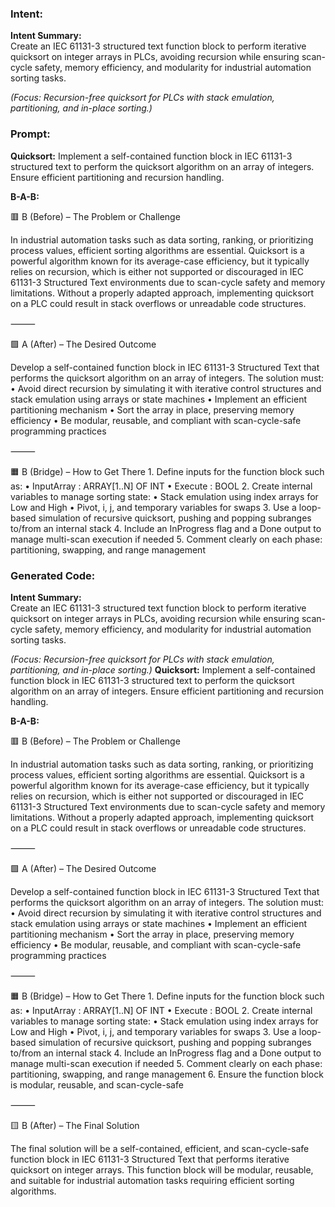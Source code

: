 ### Intent:
**Intent Summary:**  
Create an IEC 61131-3 structured text function block to perform iterative quicksort on integer arrays in PLCs, avoiding recursion while ensuring scan-cycle safety, memory efficiency, and modularity for industrial automation sorting tasks.  

*(Focus: Recursion-free quicksort for PLCs with stack emulation, partitioning, and in-place sorting.)*

### Prompt:
**Quicksort:**
Implement a self-contained function block in IEC 61131-3 structured text to perform the quicksort algorithm on an array of integers. Ensure efficient partitioning and recursion handling.

**B-A-B:**

🟥 B (Before) – The Problem or Challenge

In industrial automation tasks such as data sorting, ranking, or prioritizing process values, efficient sorting algorithms are essential. Quicksort is a powerful algorithm known for its average-case efficiency, but it typically relies on recursion, which is either not supported or discouraged in IEC 61131-3 Structured Text environments due to scan-cycle safety and memory limitations. Without a properly adapted approach, implementing quicksort on a PLC could result in stack overflows or unreadable code structures.

⸻

🟩 A (After) – The Desired Outcome

Develop a self-contained function block in IEC 61131-3 Structured Text that performs the quicksort algorithm on an array of integers. The solution must:
	•	Avoid direct recursion by simulating it with iterative control structures and stack emulation using arrays or state machines
	•	Implement an efficient partitioning mechanism
	•	Sort the array in place, preserving memory efficiency
	•	Be modular, reusable, and compliant with scan-cycle-safe programming practices

⸻

🟧 B (Bridge) – How to Get There
	1.	Define inputs for the function block such as:
	•	InputArray : ARRAY[1..N] OF INT
	•	Execute : BOOL
	2.	Create internal variables to manage sorting state:
	•	Stack emulation using index arrays for Low and High
	•	Pivot, i, j, and temporary variables for swaps
	3.	Use a loop-based simulation of recursive quicksort, pushing and popping subranges to/from an internal stack
	4.	Include an InProgress flag and a Done output to manage multi-scan execution if needed
	5.	Comment clearly on each phase: partitioning, swapping, and range management

### Generated Code:
**Intent Summary:**  
Create an IEC 61131-3 structured text function block to perform iterative quicksort on integer arrays in PLCs, avoiding recursion while ensuring scan-cycle safety, memory efficiency, and modularity for industrial automation sorting tasks.  

*(Focus: Recursion-free quicksort for PLCs with stack emulation, partitioning, and in-place sorting.)*
**Quicksort:**
Implement a self-contained function block in IEC 61131-3 structured text to perform the quicksort algorithm on an array of integers. Ensure efficient partitioning and recursion handling.

**B-A-B:**

🟥 B (Before) – The Problem or Challenge

In industrial automation tasks such as data sorting, ranking, or prioritizing process values, efficient sorting algorithms are essential. Quicksort is a powerful algorithm known for its average-case efficiency, but it typically relies on recursion, which is either not supported or discouraged in IEC 61131-3 Structured Text environments due to scan-cycle safety and memory limitations. Without a properly adapted approach, implementing quicksort on a PLC could result in stack overflows or unreadable code structures.

⸻

🟩 A (After) – The Desired Outcome

Develop a self-contained function block in IEC 61131-3 Structured Text that performs the quicksort algorithm on an array of integers. The solution must:
	•	Avoid direct recursion by simulating it with iterative control structures and stack emulation using arrays or state machines
	•	Implement an efficient partitioning mechanism
	•	Sort the array in place, preserving memory efficiency
	•	Be modular, reusable, and compliant with scan-cycle-safe programming practices

⸻

🟧 B (Bridge) – How to Get There
	1.	Define inputs for the function block such as:
	•	InputArray : ARRAY[1..N] OF INT
	•	Execute : BOOL
	2.	Create internal variables to manage sorting state:
	•	Stack emulation using index arrays for Low and High
	•	Pivot, i, j, and temporary variables for swaps
	3.	Use a loop-based simulation of recursive quicksort, pushing and popping subranges to/from an internal stack
	4.	Include an InProgress flag and a Done output to manage multi-scan execution if needed
	5.	Comment clearly on each phase: partitioning, swapping, and range management
	6.	Ensure the function block is modular, reusable, and scan-cycle-safe

⸻

🟨 B (After) – The Final Solution

The final solution will be a self-contained, efficient, and scan-cycle-safe function block in IEC 61131-3 Structured Text that performs iterative quicksort on integer arrays. This function block will be modular, reusable, and suitable for industrial automation tasks requiring efficient sorting algorithms.

